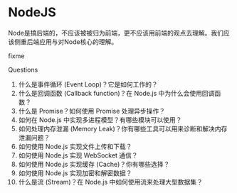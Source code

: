 # NodeJS





Node是搞后端的，不应该被被归为前端，更不应该用前端的观点去理解。我们应该侧重后端应用与对Node核心的理解。



fixme











Questions



1. 什么是事件循环 (Event Loop)？它是如何工作的？
2. 什么是回调函数 (Callback function)？在 Node.js 中为什么会使用回调函数？
3. 什么是 Promise？如何使用 Promise 处理异步操作？
4. 如何在 Node.js 中实现多进程模型？有哪些模块可以使用？
5. 如何处理内存泄漏 (Memory Leak)？你有哪些工具可以用来诊断和解决内存泄漏问题？
6. 如何使用 Node.js 实现文件上传和下载？
7. 如何使用 Node.js 实现 WebSocket 通信？
8. 如何使用 Node.js 实现缓存 (Cache)？你有哪些选择？
9. 如何使用 Node.js 实现加密和解密数据？
10. 什么是流 (Stream)？在 Node.js 中如何使用流来处理大型数据集？
